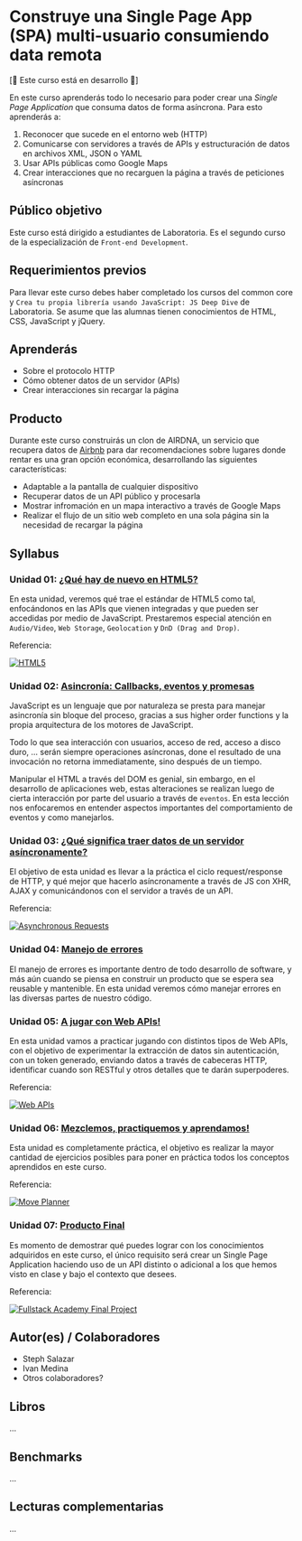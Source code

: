 # Construye una Single Page App (SPA) multi-usuario consumiendo data remota

[:construction: Este curso está en desarrollo :construction:]

En este curso aprenderás todo lo necesario para poder crear una _Single Page
Application_ que consuma datos de forma asíncrona. Para esto aprenderás a:

1. Reconocer que sucede en el entorno web (HTTP)
2. Comunicarse con servidores a través de APIs y estructuración de datos en
   archivos XML, JSON o YAML
4. Usar APIs públicas como Google Maps
3. Crear interacciones que no recarguen la página a través de peticiones
   asíncronas

## Público objetivo

Este curso está dirigido a estudiantes de Laboratoria. Es el segundo curso
de la especialización de `Front-end Development`.

## Requerimientos previos

Para llevar este curso debes haber completado los cursos del common core y
`Crea tu propia librería usando JavaScript: JS Deep Dive` de Laboratoria. Se
asume que las alumnas tienen conocimientos de HTML, CSS, JavaScript y jQuery.

## Aprenderás

- Sobre el protocolo HTTP
- Cómo obtener datos de un servidor (APIs)
- Crear interacciones sin recargar la página

## Producto

Durante este curso construirás un clon de AIRDNA, un servicio que recupera datos
de [Airbnb](https://www.airbnb.com/) para dar recomendaciones sobre lugares donde
rentar es una gran opción económica, desarrollando las siguientes características:

* Adaptable a la pantalla de cualquier dispositivo
* Recuperar datos de un API público y procesarla
* Mostrar infromación en un mapa interactivo a través de Google Maps
* Realizar el flujo de un sitio web completo en una sola página sin la necesidad
  de recargar la página

## Syllabus

### Unidad 01: [¿Qué hay de nuevo en HTML5?](01-html-5)

En esta unidad, veremos qué trae el estándar de HTML5 como tal, enfocándonos en
las APIs que vienen integradas y que pueden ser accedidas por medio de
JavaScript. Prestaremos especial atención en `Audio/Video`, `Web Storage`,
`Geolocation` y `DnD (Drag and Drop)`.

Referencia:

[![HTML5](https://img.youtube.com/vi/RBbviZLKEG0/0.jpg)](https://youtu.be/RBbviZLKEG0)


### Unidad 02: [Asincronía: Callbacks, eventos y promesas](02-async)

JavaScript es un lenguaje que por naturaleza se presta para manejar asincronía
sin bloque del proceso, gracias a sus higher order functions y la propia
arquitectura de los motores de JavaScript.

Todo lo que sea interacción con usuarios, acceso de red, acceso a disco duro,
... serán siempre operaciones asíncronas, done el resultado de una invocación no
retorna immediatamente, sino después de un tiempo.

Manipular el HTML a través del DOM es genial, sin embargo, en el desarrollo de
aplicaciones web, estas alteraciones se realizan luego de cierta interacción
por parte del usuario a través de `eventos`. En esta lección nos enfocaremos en
entender aspectos importantes del comportamiento de eventos y como manejarlos.


### Unidad 03: [¿Qué significa traer datos de un servidor asíncronamente?](03-asynchronous-js-request)

El objetivo de esta unidad es llevar a la práctica el ciclo request/response de
HTTP, y qué mejor que hacerlo asíncronamente a través de JS con XHR, AJAX y
comunicándonos con el servidor a través de un API.

Referencia:

[![Asynchronous Requests](https://img.youtube.com/vi/P5JlebbqzTQ/0.jpg)](https://youtu.be/P5JlebbqzTQ)


### Unidad 04: [Manejo de errores](04-errors)

El manejo de errores es importante dentro de todo desarrollo de software, y más
aún cuando se piensa en construir un producto que se espera sea reusable y
mantenible. En esta unidad veremos cómo manejar errores en las diversas partes
de nuestro código.

### Unidad 05: [A jugar con Web APIs!](05-working-with-apis)

En esta unidad vamos a practicar jugando con distintos tipos de Web APIs, con el
objetivo de experimentar la extracción de datos sin autenticación, con un token
generado, enviando datos a través de cabeceras HTTP, identificar cuando son
RESTful y otros detalles que te darán superpoderes.

Referencia:

[![Web APIs](https://img.youtube.com/vi/_49_6pjTXiQ/0.jpg)](https://youtu.be/_49_6pjTXiQ)

### Unidad 06: [Mezclemos, practiquemos y aprendamos!](06-mixing-up)

Esta unidad es completamente práctica, el objetivo es realizar la mayor cantidad
de ejercicios posibles para poner en práctica todos los conceptos aprendidos
en este curso.

Referencia:

[![Move Planner](https://img.youtube.com/vi/Ab04b8PpzCQ/0.jpg)](https://youtu.be/Ab04b8PpzCQ)

### Unidad 07: [Producto Final](07-final-product)

Es momento de demostrar qué puedes lograr con los conocimientos adquiridos en
este curso, el único requisito será crear un Single Page Application haciendo
uso de un API distinto o adicional a los que hemos visto en clase y bajo el
contexto que desees.

Referencia:

[![Fullstack Academy Final Project](https://img.youtube.com/vi/uIoC2xaUXq8/0.jpg)](https://youtu.be/uIoC2xaUXq8)

## Autor(es) / Colaboradores

* Steph Salazar
* Ivan Medina
* Otros colaboradores?

## Libros

...

## Benchmarks

...

## Lecturas complementarias

...
